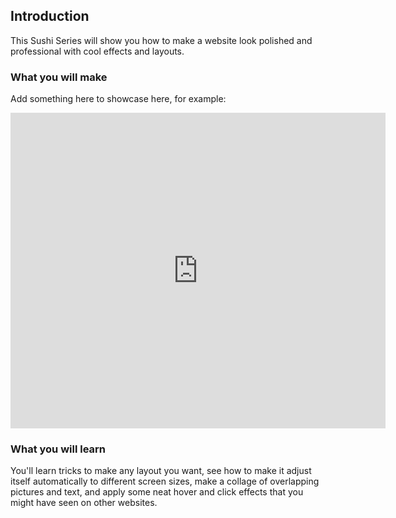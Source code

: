 ## Introduction

This Sushi Series will show you how to make a website look polished and professional with cool effects and layouts. 

### What you will make

Add something here to showcase here, for example:

<div class="trinket">
  <iframe src="https://trinket.io/embed/html/643a5cabdc?outputOnly=true&start=result" width="600" height="505" frameborder="0" marginwidth="0" marginheight="0" allowfullscreen>
  </iframe>
  <!-- <img src="images/magazine-final.png"> -->
</div>

### What you will learn

You'll learn tricks to make any layout you want, see how to make it adjust itself automatically to different screen sizes, make a collage of overlapping pictures and text, and apply some neat hover and click effects that you might have seen on other websites.

